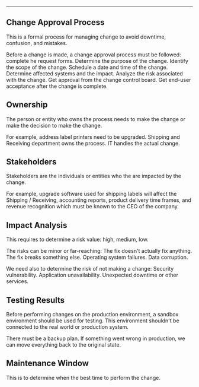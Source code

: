 
---

## Change Approval Process

This is a formal process for managing change to avoid downtime, confusion, and mistakes.

Before a change is made, a change approval process must be followed: complete he request forms. Determine the purpose of the change. Identify the scope of the change. Schedule a date and time of the change. Determine affected systems and the impact. Analyze the risk associated with the change. Get approval from the change control board. Get end-user acceptance after the change is complete.

## Ownership

The person or entity who owns the process needs to make the change or make the decision to make the change. 

For example, address label printers need to be upgraded. Shipping and Receiving department owns the process. IT handles the actual change.

## Stakeholders

Stakeholders are the individuals or entities who the are impacted by the change.

For example, upgrade software used for shipping labels will affect the Shipping / Receiving, accounting reports, product delivery time frames, and revenue recognition which must be known to the CEO of the company.

## Impact Analysis

This requires to determine a risk value: high, medium, low.

The risks can be minor or far-reaching: The fix doesn't actually fix anything. The fix breaks something else. Operating system failures. Data corruption.

We need also to determine the risk of not making a change: Security vulnerability. Application unavailability. Unexpected downtime or other services.

## Testing Results

Before performing changes on the production environment, a sandbox environment should be used for testing. This environment shouldn't be connected to the real world or production system.

There must be a backup plan. If something went wrong in production, we can move everything back to the original state.

## Maintenance Window

This is to determine when the best time to perform the change.

